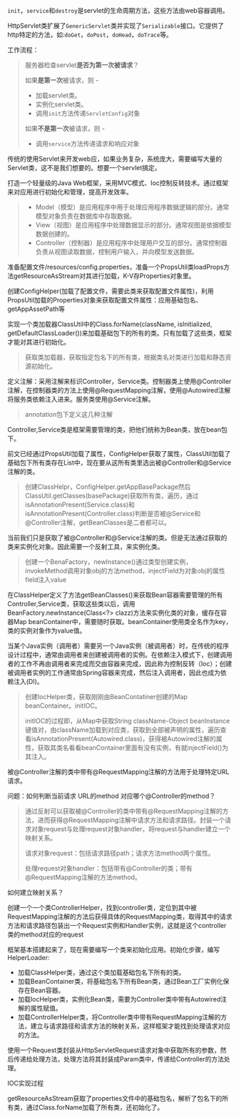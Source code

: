 `init`，`service`和`destroy`是servlet的生命周期方法，这些方法由web容器调用。

HttpServlet类扩展了`GenericServlet`类并实现了`Serializable`接口。它提供了http特定的方法，如:`doGet`，`doPost`，`doHead`，`doTrace`等。

工作流程：

> 服务器检查servlet**是否为第一次被请求**？
>
> 如果**是第一次**被请求，则 - 
>
> - 加载servlet类。
> - 实例化servlet类。
> - 调用`init`方法传递`ServletConfig`对象
>
> 如果**不是第一次**被请求，则 - 
>
> - 调用`service`方法传递请求和响应对象

传统的使用Servlet来开发web应，如果业务复杂，系统庞大，需要编写大量的Servlet类，这不是我们想要的。想要一个servlet搞定。

打造一个轻量级的Java Web框架，采用MVC模式、Ioc控制反转技术。通过框架来对应用进行初始化和管理，提高开发效率。

> - Model（模型）是应用程序中用于处理应用程序数据逻辑的部分。通常模型对象负责在数据库中存取数据。
> - View（视图）是应用程序中处理数据显示的部分。通常视图是依据模型数据创建的。
> - Controller（控制器）是应用程序中处理用户交互的部分。通常控制器负责从视图读取数据，控制用户输入，并向模型发送数据。

准备配置文件/resources/config.properties，准备一个PropsUtil类loadProps方法getResourceAsStream对其进行加载，K-V存Properties对象里。

创建ConfigHelper(加载了配置文件，需要此类来获取配置文件属性)，利用PropsUtil加载的Properties对象来获取配置文件属性：应用基础包名、getAppAssetPath等

实现一个类加载器ClassUtil中的Class.forName(className, isInitialized, getDefaultClassLoader())来加载基础包下的所有的类。只有加载了这些类，框架才能对其进行初始化。

> 获取类加载器，获取指定包名下的所有类，根据类名对类进行加载和静态资源初始化。

定义注解：采用注解来标识Controller，Service类。控制器类上使用@Controller注解，在控制器类的方法上使用@RequestMapping注解，使用@Autowired注解将服务类依赖注入进来。服务类使用@Service注解。

> annotation包下定义这几种注解

Controller,Service类是框架需要管理的类，把他们统称为Bean类，放在bean包下。

前文已经通过PropsUtil加载了属性，ConfigHelper获取了属性，ClassUtil加载了基础包下所有类存在List中，现在要从这所有类里选出被@Controller和@Service注解的类。

> 创建ClassHelpr，ConfigHelper.getAppBasePackage然后ClassUtil.getClasses(basePackage)获取所有类，遍历，通过isAnnotationPresent(Service.class)和isAnnotationPresent(Controller.class)判断是否被@Service和@Controller注解，getBeanClasses是二者都可以。

当前我们只是获取了被@Controller和@Service注解的类。但是无法通过获取的类来实例化对象。因此需要一个反射工具，来实例化类。

> 创建一个BenaFactory，newInstance()通过类型创建实例，invokeMethod调用对象obj的方法method，injectField为对象obj的属性field注入value

在ClassHelper定义了方法getBeanClasses()来获取Bean容器需要管理的所有Controller,Service类，获取这些类以后，调用BeanFactory.newInstance(Class<?> clazz)方法来实例化类的对象，缓存在容器Map beanContainer中，需要随时获取。beanContainer使用类全名作为key，类的实例对象作为value值。

当某个Java实例（调用者）需要另一个Java实例（被调用者）时，在传统的程序设计过程中，通常由调用者来创建被调用者的实例。在依赖注入模式下，创建调用者的工作不再由调用者来完成而交由容器来完成，因此称为控制反转（Ioc）；创建被调用者实例的工作通常由Spring容器来完成，然后注入调用者，因此也成为依赖注入(DI)。

> 创建IocHelper类，获取刚刚由BeanContatiner创建的Map beanContainer。initIOC。
>
> initIOC的过程即，从Map中获取String className-Object beanInstance键值对，由className加载到对应类，获取到全部被声明的属性，遍历查看isAnnotationPresent(Autowired.class)，获得被Autowired注解的属性，获取其类名看看beanContainer里面有没有实例，有就injectField()为其注入。

被@Controller注解的类中带有@RequestMapping注解的方法用于处理特定URL请求。

问题：如何判断当前请求 URL的method 对应哪个@Controller的method？

> 通过反射可以获取被@Controller的类中带有@RequestMapping注解的方法，进而获得@RequestMapping注解中请求方法和请求路径。封装一个请求对象request与处理request对象handler，将request与handler建立一个映射关系。
>
> 请求对象request：包括请求路径path；请求方法method两个属性。
>
> 处理request对象handler：包括带有@Controller的类；带有@RequestMapping注解的方法method。

如何建立映射关系？

创建一个一个类ControllerHelper，找到controller类，定位到其中被RequestMapping注解的方法后获得具体的RequestMapping类，取得其中的请求方法和请求路径包装出一个Request实例和Handler实例，这就是这个controller类的method对应的request



框架基本搭建起来了，现在需要编写一个类来初始化应用。初始化步骤，编写HelperLoader:

- 加载ClassHelper类，通过这个类加载基础包名下所有的类。
- 加载BeanContainer类，将基础包名下所有Bean类，通过Bean工厂实例化保存在Bean容器。
- 加载IocHelper类，实例化Bean类，需要为Controller类中带有Autowired注解的属性赋值。
- 加载ControllerHelper类，将Controller类中带有RequestMapping注解的方法，建立与请求路径和请求方法的映射关系，这样框架才能找到处理请求对应的方法。

使用一个Request类封装从HttpServletRequest请求对象中获取所有的参数，然后传递给处理方法，处理方法将其封装成Param类中，传递给Controller的方法处理。



IOC实现过程

getResourceAsStream获取了properties文件中的基础包名，解析了包名下的所有类，通过Class.forName加载了所有类，还初始化了。